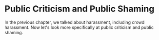 # Public Criticism and Public Shaming

In the previous chapter, we talked about harassment, including crowd harassment. Now let's look more specifically at public criticism and public shaming.

```{tableofcontents}
```

